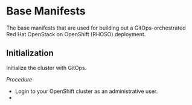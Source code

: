 # Base Manifests

The base manifests that are used for building out a GitOps-orchestrated Red Hat
OpenStack on OpenShift (RHOSO) deployment.

## Initialization

Initialize the cluster with GitOps.

_Procedure_

* Login to your OpenShift cluster as an administrative user.
* 
